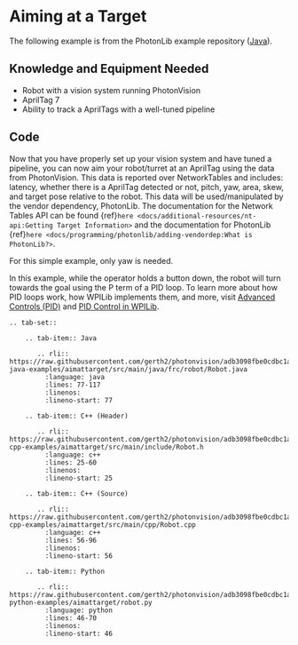 # Aiming at a Target

The following example is from the PhotonLib example repository ([Java](https://github.com/PhotonVision/photonvision/tree/master/photonlib-java-examples/aimattarget)).

## Knowledge and Equipment Needed

- Robot with a vision system running PhotonVision
- AprilTag 7
- Ability to track a AprilTags with a well-tuned pipeline

## Code

Now that you have properly set up your vision system and have tuned a pipeline, you can now aim your robot/turret at an AprilTag using the data from PhotonVision. This data is reported over NetworkTables and includes: latency, whether there is a AprilTag detected or not, pitch, yaw, area, skew, and target pose relative to the robot. This data will be used/manipulated by the vendor dependency, PhotonLib. The documentation for the Network Tables API can be found {ref}`here <docs/additional-resources/nt-api:Getting Target Information>` and the documentation for PhotonLib {ref}`here <docs/programming/photonlib/adding-vendordep:What is PhotonLib?>`.

For this simple example, only yaw is needed.

In this example, while the operator holds a button down, the robot will turn towards the goal using the P term of a PID loop. To learn more about how PID loops work, how WPILib implements them, and more, visit  [Advanced Controls (PID)](https://docs.wpilib.org/en/stable/docs/software/advanced-control/introduction/index.html) and [PID Control in WPILib](https://docs.wpilib.org/en/stable/docs/software/advanced-controls/controllers/pidcontroller.html#pid-control-in-wpilib).

```{eval-rst}
.. tab-set::

    .. tab-item:: Java

       .. rli:: https://raw.githubusercontent.com/gerth2/photonvision/adb3098fbe0cdbc1a378c6d5a41126dd1d6d6955/photonlib-java-examples/aimattarget/src/main/java/frc/robot/Robot.java
         :language: java
         :lines: 77-117
         :linenos:
         :lineno-start: 77

    .. tab-item:: C++ (Header)

       .. rli:: https://raw.githubusercontent.com/gerth2/photonvision/adb3098fbe0cdbc1a378c6d5a41126dd1d6d6955/photonlib-cpp-examples/aimattarget/src/main/include/Robot.h
         :language: c++
         :lines: 25-60
         :linenos:
         :lineno-start: 25

    .. tab-item:: C++ (Source)

       .. rli:: https://raw.githubusercontent.com/gerth2/photonvision/adb3098fbe0cdbc1a378c6d5a41126dd1d6d6955/photonlib-cpp-examples/aimattarget/src/main/cpp/Robot.cpp
         :language: c++
         :lines: 56-96
         :linenos:
         :lineno-start: 56

    .. tab-item:: Python

       .. rli:: https://raw.githubusercontent.com/gerth2/photonvision/adb3098fbe0cdbc1a378c6d5a41126dd1d6d6955/photonlib-python-examples/aimattarget/robot.py
         :language: python
         :lines: 46-70
         :linenos:
         :lineno-start: 46

```
